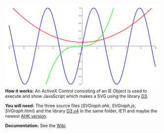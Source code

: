 ![Main Image Plot](https://github.com/CapnOdin/SVGraph/blob/master/Documentation/img/Main.png)
**How it works:** An ActiveX Control consisting of an IE Object is used to execute and show JavaScript which makes a SVG using the library [D3](https://d3js.org).

**You will need:** The three source files (_SVGraph.ahk_, _SVGraph.js_, _SVGraph.html_) and the library [D3 v4](https://d3js.org/d3.v4.js) in the same folder, IE11 and maybe the newest [AHK version](https://autohotkey.com/download/).

**Documentation:** See the [Wiki](https://github.com/CapnOdin/SVGraph/wiki).

